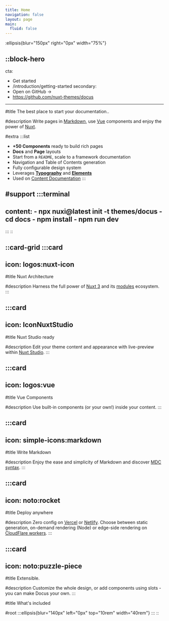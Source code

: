 ```yaml
---
title: Home
navigation: false
layout: page
main:
  fluid: false
---
```


:ellipsis{blur="150px" right="0px" width="75%"}

::block-hero
---
cta:
  - Get started
  - /introduction/getting-started
secondary:
  - Open on GitHub →
  - https://github.com/nuxt-themes/docus
---
#title
The best place to start your documentation..

#description
Write pages in [Markdown](https://content.nuxtjs.org), use [Vue](https://vuejs.org) components and enjoy the power of [Nuxt](https://nuxt.com).

#extra
  :::list
  - **+50 Components** ready to build rich pages
  - **Docs** and **Page** layouts
  - Start from a `README`, scale to a framework documentation
  - Navigation and Table of Contents generation
  - Fully configurable design system
  - Leverages [**Typography**](https://typography.nuxt.space/) and [**Elements**](https://elements.nuxt.dev)
  - Used on [Content Documentation](https://content.nuxtjs.org)
  :::

#support
  :::terminal
  ---
  content:
    - npx nuxi@latest init -t themes/docus
    - cd docs
    - npm install
    - npm run dev
  ---
  :::
::

::card-grid
  :::card
  ---
  icon: logos:nuxt-icon
  ---
  #title
  Nuxt Architecture
  
  #description
  Harness the full power of [Nuxt 3](https://v3.nuxtjs.org) and its [modules](https://modules.nuxtjs.org) ecosystem.
  :::

  :::card
  ---
  icon: IconNuxtStudio
  ---
  #title
  Nuxt Studio ready
  
  #description
  Edit your theme content and appearance with live-preview within [Nuxt Studio](https://nuxt.studio).
  :::

  :::card
  ---
  icon: logos:vue
  ---
  #title
  Vue Components
  
  #description
  Use built-in components (or your own!) inside your content.
  :::

  :::card
  ---
  icon: simple-icons:markdown
  ---
  #title
  Write Markdown
  
  #description
  Enjoy the ease and simplicity of Markdown and discover [MDC syntax](https://content.nuxtjs.org/guide/writing/mdc).
  :::

  :::card
  ---
  icon: noto:rocket
  ---
  #title
  Deploy anywhere
  
  #description
  Zero config on [Vercel](https://vercel.com) or [Netlify](https://netlify.com). Choose between static generation, on-demand rendering (Node) or edge-side rendering on [CloudFlare workers](https://workers.cloudflare.com).
  :::

  :::card
  ---
  icon: noto:puzzle-piece
  ---
  #title
  Extensible.
  
  #description
  Customize the whole design, or add components using slots - you can make Docus your own.
  :::

#title
What's included

#root
  :::ellipsis{blur="140px" left="0px" top="10rem" width="40rem"}
  :::
::
